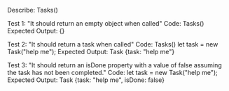 Describe: Tasks()

Test 1: "It should return an empty object when called"
Code:
    Tasks()
Expected Output: {}

Test 2: "It should return a task when called"
Code:
    Tasks()
    let task = new Task("help me");
Expected Output: Task {task: "help me"}

Test 3: "It should return an isDone property with a value of false assuming the task has not been completed."
Code:
    let task = new Task("help me");
Expected Output: Task {task: "help me", isDone: false}